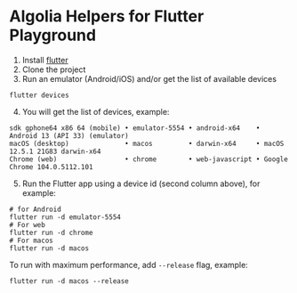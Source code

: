 # Algolia Helpers for Flutter Playground

1. Install [flutter](https://docs.flutter.dev/get-started/install)
2. Clone the project
3. Run an emulator (Android/iOS) and/or get the list of available devices
```shell
flutter devices
```
4. You will get the list of devices, example:
```shell
sdk gphone64 x86 64 (mobile) • emulator-5554 • android-x64    • Android 13 (API 33) (emulator)
macOS (desktop)              • macos         • darwin-x64     • macOS 12.5.1 21G83 darwin-x64
Chrome (web)                 • chrome        • web-javascript • Google Chrome 104.0.5112.101
```
5. Run the Flutter app using a device id (second column above), for example:
```shell
# for Android
flutter run -d emulator-5554
# For web
flutter run -d chrome
# For macos
flutter run -d macos
```
To run with maximum performance, add `--release` flag, example:
```shell
flutter run -d macos --release
```
